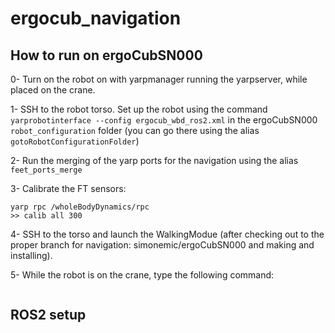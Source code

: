 # ergocub_navigation

## How to run on ergoCubSN000

0- Turn on the robot on with yarpmanager running the yarpserver, while placed on the crane.

1- SSH to the robot torso. Set up the robot using the command `yarprobotinterface --config ergocub_wbd_ros2.xml` in the ergoCubSN000 `robot_configuration` folder (you can go there using the alias `gotoRobotConfigurationFolder`)

2- Run the merging of the yarp ports for the navigation using the alias `feet_ports_merge`

3- Calibrate the FT sensors:

```
yarp rpc /wholeBodyDynamics/rpc
>> calib all 300
```

4- SSH to the torso and launch the WalkingModue (after checking out to the proper branch for navigation: simonemic/ergoCubSN000 and making and installing).

5- While the robot is on the crane, type the following command:

```

```

## ROS2 setup


